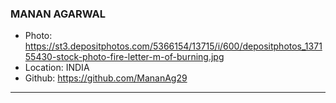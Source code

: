 ### MANAN AGARWAL
- Photo: https://st3.depositphotos.com/5366154/13715/i/600/depositphotos_137155430-stock-photo-fire-letter-m-of-burning.jpg
- Location: INDIA
- Github: https://github.com/MananAg29
***
